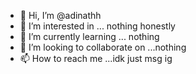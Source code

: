 - 👋 Hi, I’m @adinathh
- 👀 I’m interested in ... nothing honestly
- 🌱 I’m currently learning ... nothing
- 💞️ I’m looking to collaborate on ...nothing
- 📫 How to reach me ...idk just msg ig

<!---
adinathh/adinathh is a ✨ special ✨ repository because its `README.md` (this file) appears on your GitHub profile.
You can click the Preview link to take a look at your changes.
--->

